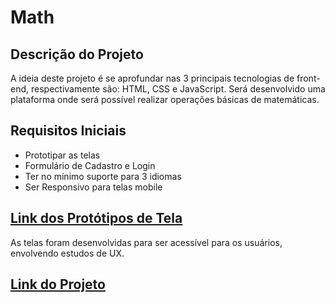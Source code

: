 # Math

## Descrição do Projeto

A ideia deste projeto é se aprofundar nas 3 principais tecnologias de front-end, respectivamente são: HTML, CSS e JavaScript.
Será desenvolvido uma plataforma onde será possível realizar operações básicas de matemáticas.

## Requisitos Iniciais

- Prototipar as telas
- Formulário de Cadastro e Login
- Ter no mínimo suporte para 3 idiomas
- Ser Responsivo para telas mobile

## [Link dos Protótipos de Tela](https://www.figma.com/file/BaTqXb1scEN9yNeQABhdlR/Math?node-id=0%3A1)

As telas foram desenvolvidas para ser acessível para os usuários, envolvendo estudos de UX.

## [Link do Projeto](https://math-waasleey.netlify.app)
